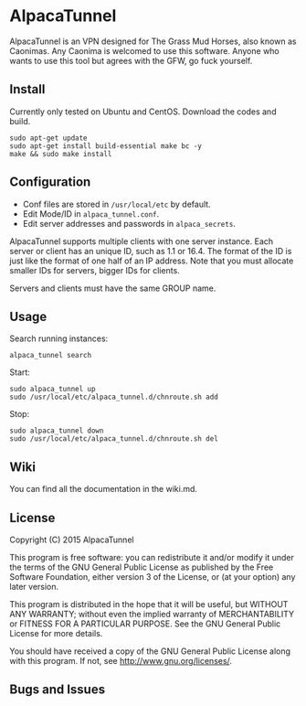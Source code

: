 AlpacaTunnel
============


AlpacaTunnel is an VPN designed for The Grass Mud Horses, also known as
Caonimas. Any Caonima is welcomed to use this software. Anyone who wants
to use this tool but agrees with the GFW, go fuck yourself.


Install
-------

Currently only tested on Ubuntu and CentOS.
Download the codes and build.

    sudo apt-get update
    sudo apt-get install build-essential make bc -y
    make && sudo make install


Configuration
-------------

- Conf files are stored in `/usr/local/etc` by default.
- Edit Mode/ID in `alpaca_tunnel.conf`.
- Edit server addresses and passwords in `alpaca_secrets`.

AlpacaTunnel supports multiple clients with one server instance. Each server
or client has an unique ID, such as 1.1 or 16.4. The format of the ID is just
like the format of one half of an IP address. Note that you must allocate
smaller IDs for servers, bigger IDs for clients.

Servers and clients must have the same GROUP name.


Usage
-----

Search running instances:

    alpaca_tunnel search

Start:

    sudo alpaca_tunnel up
    sudo /usr/local/etc/alpaca_tunnel.d/chnroute.sh add

Stop:

    sudo alpaca_tunnel down
    sudo /usr/local/etc/alpaca_tunnel.d/chnroute.sh del


Wiki
----

You can find all the documentation in the wiki.md.


License
-------

Copyright (C) 2015 AlpacaTunnel

This program is free software: you can redistribute it and/or modify
it under the terms of the GNU General Public License as published by
the Free Software Foundation, either version 3 of the License, or
(at your option) any later version.

This program is distributed in the hope that it will be useful,
but WITHOUT ANY WARRANTY; without even the implied warranty of
MERCHANTABILITY or FITNESS FOR A PARTICULAR PURPOSE.  See the
GNU General Public License for more details.

You should have received a copy of the GNU General Public License
along with this program.  If not, see <http://www.gnu.org/licenses/>.


Bugs and Issues
----------------






